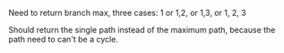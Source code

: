 Need to return branch max, three cases: 1 or 1,2, or 1,3, or 1, 2, 3

Should return the single path instead of the maximum path, because the path need to can't be a cycle.